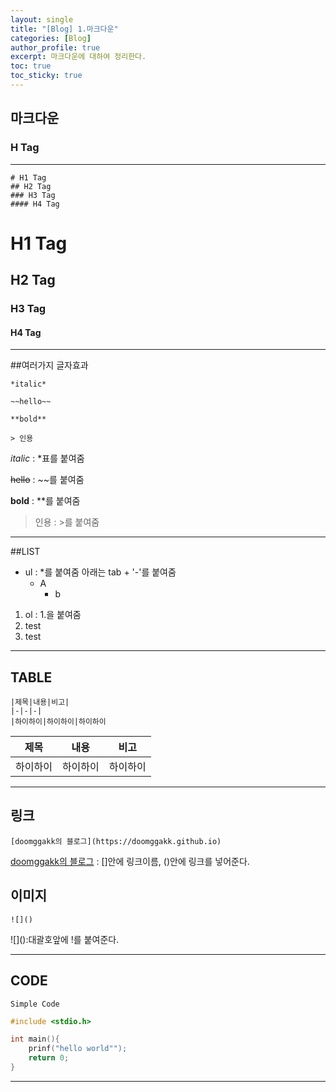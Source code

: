 ```yaml
---
layout: single
title: "[Blog] 1.마크다운"
categories: [Blog]
author_profile: true
excerpt: 마크다운에 대하여 정리한다.
toc: true
toc_sticky: true
---
```



## 마크다운

### H Tag
--------------------
```
# H1 Tag
## H2 Tag
### H3 Tag
#### H4 Tag
```

# H1 Tag
## H2 Tag
### H3 Tag
#### H4 Tag

---------------------

##여러가지 글자효과

```
*italic*

~~hello~~

**bold**

> 인용
```

*italic* : *표를 붙여줌

~~hello~~ : ~~를 붙여줌

**bold** : **를 붙여줌

> 인용 : >를 붙여줌
---

##LIST

* ul : *를 붙여줌 아래는 tab + '-'를 붙여줌
    - A
        - b 

1. ol : 1.을 붙여줌
2. test
3. test

---

## TABLE

```
|제목|내용|비고|
|-|-|-|
|하이하이|하이하이|하이하이
```

|제목|내용|비고|
|-|-|-|
|하이하이|하이하이|하이하이

---

## 링크 

```
[doomggakk의 블로그](https://doomggakk.github.io)
```

[doomggakk의 블로그](https://doomggakk.github.io)
: []안에 링크이름, ()안에 링크를 넣어준다.


## 이미지

```
![]()
```

<p>![]():대괄호앞에 !를 붙여준다.</p>

---

## CODE

`Simple Code`

```c 
#include <stdio.h>

int main(){
    prinf("hello world"");
    return 0;
}
```

---


